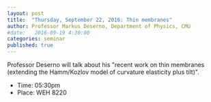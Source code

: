 ```yaml
---
layout: post
title:  "Thursday, September 22, 2016: Thin membranes"
author: Professor Markus Deserno, Department of Physics, CMU
#date:   2016-09-19 4:30:00
categories: seminar
published: true
---
```

Professor Deserno will talk about his "recent work on thin membranes (extending the Hamm/Kozlov model of curvature elasticity plus tilt)".


  * Time: 05:30pm
  * Place: WEH 8220
